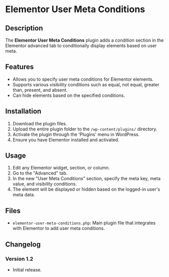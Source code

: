 # Elementor User Meta Conditions

## Description

The **Elementor User Meta Conditions** plugin adds a condition section in the Elementor advanced tab to conditionally display elements based on user meta.

## Features

- Allows you to specify user meta conditions for Elementor elements.
- Supports various visibility conditions such as equal, not equal, greater than, present, and absent.
- Can hide elements based on the specified conditions.

## Installation

1. Download the plugin files.
2. Upload the entire plugin folder to the `/wp-content/plugins/` directory.
3. Activate the plugin through the 'Plugins' menu in WordPress.
4. Ensure you have Elementor installed and activated.

## Usage

1. Edit any Elementor widget, section, or column.
2. Go to the "Advanced" tab.
3. In the new "User Meta Conditions" section, specify the meta key, meta value, and visibility conditions.
4. The element will be displayed or hidden based on the logged-in user's meta data.

## Files

- `elementor-user-meta-conditions.php`: Main plugin file that integrates with Elementor to add user meta conditions.

## Changelog

### Version 1.2

- Initial release.
